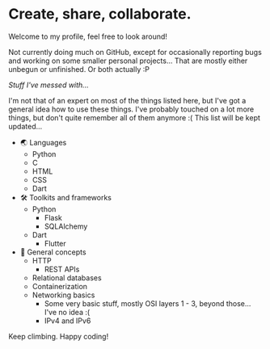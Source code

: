 # Create, share, collaborate.

Welcome to my profile, feel free to look around!

Not currently doing much on GitHub, except for occasionally reporting bugs and
working on some smaller personal projects... That are mostly either unbegun or
unfinished. Or both actually :P

*Stuff I've messed with...*

I'm not that of an expert on most of the things listed here, but I've got a
general idea how to use these things. I've probably touched on a lot more
things, but don't quite remember all of them anymore :( This list will be kept
updated...

- 🌏 Languages 
    - Python
    - C 
    - HTML 
    - CSS 
    - Dart
- 🛠️ Toolkits and frameworks
    - Python
        - Flask
        - SQLAlchemy
    - Dart
        - Flutter
- 📖 General concepts
    - HTTP
        - REST APIs
    - Relational databases
    - Containerization
    - Networking basics
        - Some very basic stuff, mostly OSI layers 1 - 3, beyond those... I've
          no idea :(
        - IPv4 and IPv6

Keep climbing. Happy coding!

